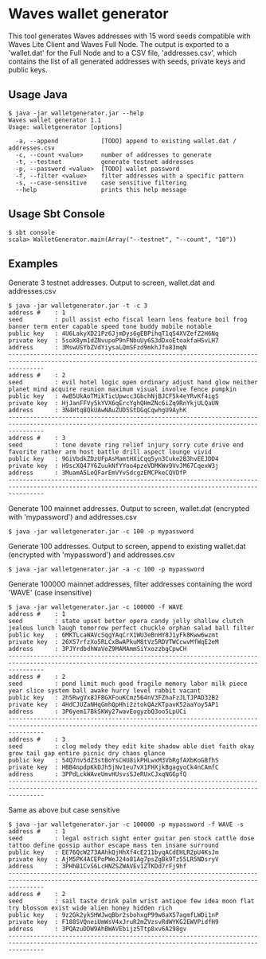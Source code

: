 # Waves wallet generator
This tool generates Waves addresses with 15 word seeds compatible with Waves Lite Client and Waves Full Node. The output is exported to a 'wallet.dat' for the Full Node and to a CSV file, 'addresses.csv', which contains the list of all generated addresses with seeds, private keys and public keys.


## Usage Java

```
$ java -jar walletgenerator.jar --help
Waves wallet generator 1.1
Usage: walletgenerator [options]

  -a, --append            [TODO] append to existing wallet.dat / addresses.csv
  -c, --count <value>     number of addresses to generate
  -t, --testnet           generate testnet addresses
  -p, --password <value>  [TODO] wallet password
  -f, --filter <value>    filter addresses with a specific pattern
  -s, --case-sensitive    case sensitive filtering
  --help                  prints this help message
```	

## Usage Sbt Console

```
$ sbt console
scala> WalletGenerator.main(Array("--testnet", "--count", "10"))
```

## Examples

Generate 3 testnet addresses. Output to screen, wallet.dat and addresses.csv
```
$ java -jar walletgenerator.jar -t -c 3
address #    : 1
seed         : pull assist echo fiscal learn lens feature boil frog banner term enter capable speed tone buddy mobile notable
public key   : 4U6LakyXD21Pz6JjmDys6gEBPihqT1qS4XVZefZ2H6Nq
private key  : 5soX8ym1dZNvupoP9nFNbuUy6S3dDxoEtoakfaHSvLH7
address      : 3MswUSYbZVdYiysaLQmSFzd9mkhJfo83mqN
------------------------------------------------------------------------------------------------------------------------------------------------------
address #    : 2
seed         : evil hotel logic open ordinary adjust hand glow neither planet mind acquire reunion maximum visual involve fence pumpkin
public key   : 4wB5UkAoTMikTicUpwcc3GbchNjBJCF5k4eYRvKf4igS
private key  : HjJanFFVy5kYVX6qErcYghQHmZNc6iZq9RnYkjULQaUN
address      : 3N4Htq8QkUAwNAuZUD5StDGqCqwhgU9AyhK
------------------------------------------------------------------------------------------------------------------------------------------------------
address #    : 3
seed         : tone devote ring relief injury sorry cute drive end favorite rather arm host battle drill aspect lounge vivid
public key   : 9GiVbdkZDzUFpAsMamtHXiCqq5yn3Cuke2B3hvEEJDD4
private key  : H9scXQ47Y6ZuukNfYYoo4pzeVDMKWv9VvJM67CqexW3j
address      : 3MuamA5LeQFarEmVYvSdcgzEMCPkeCQVDfP
------------------------------------------------------------------------------------------------------------------------------------------------------
```

Generate 100 mainnet addresses. Output to screen, wallet.dat (encrypted with 'mypassword') and addresses.csv
```
$ java -jar walletgenerator.jar -c 100 -p mypassword  
```

Generate 100 addresses. Output to screen, append to existing wallet.dat (encrypted with 'mypassword') and addresses.csv
```
$ java -jar walletgenerator.jar -a -c 100 -p mypassword  
```

Generate 100000 mainnet addresses, filter addresses containing the word 'WAVE' (case insensitive)
```
$ java -jar walletgenerator.jar -c 100000 -f WAVE   
address #    : 1
seed         : state upset better opera candy jelly shallow clutch jealous lunch laugh tomorrow perfect chuckle orphan salad ball filter
public key   : 6MKTLcaWAVcSqgYAqCrX1WU3eBnHY8J1yFk8Kww6wzmt
private key  : 26XS7rfzXo5RLCxBwAPkuM8tVz5RDVTWCcwvMfWqE2eM
address      : 3PJYrdbdhWaVeZ9MAMAmmSiYxozzbgCpwCH
------------------------------------------------------------------------------------------------------------------------------------------------------
address #    : 2
seed         : pond limit much good fragile memory labor milk piece year slice system ball awake hurry level rabbit vacant
public key   : 2h5RwgVx8JFBGXFouKCmz564nV3FZhaFzJLTJPAD32B2
private key  : 4HdCJUZaNHqGmhQpHhi2ztokQAzKTpavK52aaYoy5AP1
address      : 3P6yem17BkSKWy27wavEogyzbQ3oo5LpUCi
------------------------------------------------------------------------------------------------------------------------------------------------------
address #    : 3
seed         : clog melody they edit kite shadow able diet faith okay grow tail gap entire picnic dry chaos glance
public key   : 54Q7nv5dZ3stBoYsCHU8ikPHLwxM3VbRgfAXbKoGBfhS
private key  : HBB4npdpKkDJh5jNv1eu7vX1FHXjkBgagyoCk4nCAmfC
address      : 3PPdLckWAveUmvHUsvsSJeRUxCJxqNGGpfQ
------------------------------------------------------------------------------------------------------------------------------------------------------
```

Same as above but case sensitive
```
$ java -jar walletgenerator.jar -c 100000 -p mypassword -f WAVE -s  
address #    : 1
seed         : legal ostrich sight enter guitar pen stock cattle dose tattoo define gossip author escape mass ten insane surround
public key   : EE76QcW273AAhkQjHhXf4cE211byqACdEHLR2pU4KsJm
private key  : AjM5PK4ACEPoPWeJ24o81Ag7psZgBk9Tz55LR5NDsryV
address      : 3PHhB1CvS6LcHNZSZWAVEv1ZTKDd7rFj9hf
------------------------------------------------------------------------------------------------------------------------------------------------------
address #    : 2
seed         : sail taste drink palm wrist antique few idea moon flat try blossom exist wide alien honey hidden rich
public key   : 9z2Gk2ykSHWJwqBbr2sbohxgP99w8aX57agmfLWDi1nP
private key  : F188SVQneiUmWsV4xJruR2mZVzsvRdWYKG2EWVPidfH9
address      : 3PQAzuDDW9AhBWAVEbijz5Ttp8xv6A298gv
------------------------------------------------------------------------------------------------------------------------------------------------------
```

